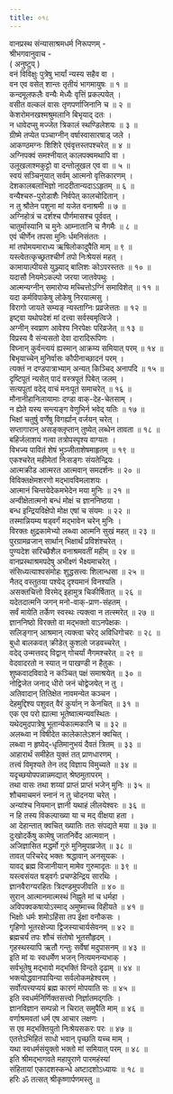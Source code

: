 ```yaml
---
title: ०१८
---
```

वानप्रस्थ संन्यासाश्रमधर्म निरूपणम् -  
श्रीभगवानुवाच -  
( अनुष्टुप् )  
वनं विविक्षुः पुत्रेषु भार्यां न्यस्य सहैव वा ।  
वन एव वसेत् शान्तः तृतीयं भागमायुषः ॥ १ ॥  
कन्दमूलफलैः वन्यैः मेध्यैः वृत्तिं प्रकल्पयेत् ।  
वसीत वल्कलं वासः तृणपर्णाजिनानि च ॥ २ ॥  
केशरोमनखश्मश्रुमलानि बिभृयाद् दतः ।  
न धावेदप्सु मज्जेत त्रिकालं स्थण्डिलेशयः ॥ ३ ॥  
ग्रीष्मे तप्येत पञ्चाग्नीन् वर्षास्वासारषाड् जले ।  
आकण्ठमग्नः शिशिरे एवंवृत्तस्तपश्चरेत् ॥ ४ ॥  
अग्निपक्वं समश्नीयात् कालपक्वमथापि वा ।  
उलूखलाश्मकुट्टो वा दन्तोलूखल एव वा ॥ ५ ॥  
स्वयं सञ्चिनुयात् सर्वम् आत्मनो वृत्तिकारणम् ।  
देशकालबलाभिज्ञो नाददीतान्यदाऽऽहृतम् ॥ ६ ॥  
वन्यैश्चरु-पुरोडाशैः निर्वपेत् कालचोदितान् ।  
न तु श्रौतेन पशुना मां यजेत वनाश्रमी ॥ ७ ॥  
अग्निहोत्रं च दर्शश्च पौर्णमासश्च पूर्ववत् ।  
चातुर्मास्यानि च मुनेः आम्नातानि च नैगमैः ॥ ८ ॥  
एवं चीर्णेन तपसा मुनिः र्धमनिसंततः ।  
मां तपोमयमाराध्य ऋषिलोकादुपैति माम् ॥ ९ ॥  
यस्त्वेतत्कृच्छ्रतश्चीर्णं तपो निःश्रेयसं महत् ।  
कामायाल्पीयसे युञ्ज्याद् बालिशः कोऽपरस्ततः ॥ १० ॥  
यदासौ नियमेऽकल्पो जरया जातवेपथुः ।  
आत्मन्यग्नीन् समारोप्य मच्चित्तोऽग्निं समाविशेत् ॥ ११ ॥  
यदा कर्मविपाकेषु लोकेषु निरयात्मसु ।  
विरागो जायते सम्यङ् न्यस्ताग्निः प्रव्रजेत्ततः ॥ १२ ॥  
इष्ट्वा यथोपदेशं मां दत्त्वा सर्वस्वमृत्विजे ।  
अग्नीन् स्वप्राण आवेश्य निरपेक्षः परिव्रजेत् ॥ १३ ॥  
विप्रस्य वै संन्यसतो देवा दारादिरूपिणः ।  
विघ्नान् कुर्वन्त्ययं ह्यस्मान् आक्रम्य समियात् परम् ॥ १४ ॥  
बिभृयाच्चेन् मुनिर्वासः कौपीनाच्छादनं परम् ।  
त्यक्तं न दण्डपात्राभ्याम् अन्यत् किञ्चिद् अनापदि ॥ १५ ॥  
दृष्टिपूतं न्यसेत् पादं वस्त्रपूतं पिबेत् जलम् ।  
सत्यपूतां वदेद् वाचं मनःपूतं समाचरेत् ॥ १६ ॥  
मौनानीहानिलायामाः दण्डा वाक्-देह-चेतसाम् ।  
न ह्येते यस्य सन्त्यङ्ग वेणुभिर्न भवेद् यतिः ॥ १७ ॥  
भिक्षां चतुर्षु वर्णेषु विगर्ह्यान् वर्जयन् चरेत् ।  
सप्तागारान् असङ्‌क्लृप्तान् तुष्येत् लब्धेन तावता ॥ १८ ॥  
बहिर्जलाशयं गत्वा तत्रोपस्पृश्य वाग्यतः ।  
विभज्य पावितं शेषं भुञ्जीताशेषमाहृतम् ॥ १९ ॥  
एकश्चरेत् महीमेतां निःसङ्गः संयतेन्द्रियः ।  
आत्मक्रीड आत्मरत आत्मवान् समदर्शनः ॥ २० ॥  
विविक्तक्षेमशरणो मद्भावविमलाशयः ।  
आत्मानं चिन्तयेदेकमभेदेन मया मुनिः ॥ २१ ॥  
अन्वीक्षेतात्मनो बन्धं मोक्षं च ज्ञाननिष्ठया ।  
बन्ध इन्द्रियविक्षेपो मोक्ष एषां च संयमः ॥ २२ ॥  
तस्मान्नियम्य षड्वर्गं मद्भावेन चरेन् मुनिः ।  
विरक्तः क्षुद्रकामेभ्यो लब्ध्वा आत्मनि सुखं महत् ॥ २३ ॥  
पुरग्रामव्रजान् सार्थान् भिक्षार्थं प्रविशंश्चरेत् ।  
पुण्यदेश सरिच्छैशैल वनाश्रमवतीं महीम् ॥ २४ ॥  
वानप्रस्थाश्रमपदेषु अभीक्ष्णं भैक्ष्यमाचरेत् ।  
संसिध्यत्याश्वसंमोहः शुद्धसत्त्वः शिलान्धसा ॥ २५ ॥  
नैतद् वस्तुतया पश्येद् दृश्यमानं विनश्यति ।  
असक्तचित्तो विरमेद् इहामुत्र चिकीर्षितात् ॥ २६ ॥  
यदेतदात्मनि जगन् मनो-वाक्-प्राण-संहतम् ।  
सर्वं मायेति तर्केण स्वस्थः त्यक्त्वा न तत्स्मरेत् ॥ २७ ॥  
ज्ञाननिष्ठो विरक्तो वा मद्भक्तो वाऽनपेक्षकः ।  
सलिङ्गान् आश्रमान् त्यक्त्वा चरेद् अविधिगोचरः ॥ २८ ॥  
बुधो बालकवत् क्रीडेत् कुशलो जडवच्चरेत् ।  
वदेद् उन्मत्तवद् विद्वान् गोचर्यां नैगमश्चरेत् ॥ २९ ॥  
वेदवादरतो न स्यात् न पाखण्डी न हैतुकः ।  
शुष्कवादविवादे न कञ्चित् पक्षं समाश्रयेत् ॥ ३० ॥  
नोद्विजेत जनाद् धीरो जनं चोद्वेजयेत् न तु ।  
अतिवादान् तितिक्षेत नावमन्येत कञ्चन ।  
देहमुद्दिश्य पशुवत् वैरं कुर्यान् न केनचित् ॥ ३१ ॥  
एक एव परो ह्यात्मा भूतेष्वात्मन्यवस्थितः ।  
यथेदमुदपात्रेषु भूतान्येकात्मकानि च ॥ ३२ ॥  
अलब्ध्वा न विषीदेत कालेकालेऽशनं क्वचित् ।  
लब्ध्वा न हृष्येद्-धृतिमानुभयं दैवतं त्रितम् ॥ ३३ ॥  
आहारार्थं समीहेत युक्तं तत् प्राणधारणम् ।  
तत्त्वं विमृश्यते तेन तद् विज्ञाय विमुच्यते ॥ ३४ ॥  
यदृच्छयोपपन्नान्नमद्यात् श्रेष्ठमुतापरम् ।  
तथा वासः तथा शय्यां प्राप्तं प्राप्तं भजेन् मुनिः ॥ ३५ ॥  
शौचमाचमनं स्नानं न तु चोदनया चरेत् ।  
अन्यांश्च नियमान् ज्ञानी यथाहं लीलयेश्वरः ॥ ३६ ॥  
न हि तस्य विकल्पाख्या या च मद् वीक्षया हता ।  
आ देहान्तात् क्वचित् ख्यातिः ततः संपद्यते मया ॥ ३७ ॥  
दुःखोदर्केषु कामेषु जातनिर्वेद आत्मवान् ।  
अजिज्ञासित मद्धर्मो गुरुं मुनिमुपाव्रजेत् ॥ ३८ ॥  
तावत् परिचरेद् भक्तः श्रद्धावान् अनसूयकः ।  
यावद् ब्रह्म विजानीयान् मामेव गुरुमादृतः ॥ ३९ ॥  
यस्त्वसंयत षड्वर्गः प्रचण्डेन्द्रिय सारथिः ।  
ज्ञानवैराग्यरहितः त्रिदण्डमुपजीवति ॥ ४० ॥  
सुरान् आत्मानमात्मस्थं निह्नुते मां च धर्महा ।  
अविपक्वकषायोऽस्माद् अमुष्माच्च विहीयते ॥ ४१ ॥  
भिक्षोः धर्मः शमोऽहिंसा तप ईक्षा वनौकसः ।  
गृहिणो भूतरक्षेज्या द्विजस्याचार्यसेवनम् ॥ ४२ ॥  
ब्रह्मचर्यं तपः शौचं संतोषो भूतसौहृदम् ।  
गृहस्थस्यापि ऋतौ गन्तुः सर्वेषां मदुपासनम् ॥ ४३ ॥  
इति मां यः स्वधर्मेण भजन् नित्यमनन्यभाक् ।  
सर्वभूतेषु मद्भावो मद्भक्तिं विन्दते दृढाम् ॥ ४४ ॥  
भक्त्योद्धवानपायिन्या सर्वलोकमहेश्वरम् ।  
सर्वोत्पत्त्यप्ययं ब्रह्म कारणं मोपयाति सः ॥ ४५ ॥  
इति स्वधर्मनिर्णिक्तसत्त्वो निर्ज्ञातमद्‌गतिः ।  
ज्ञानविज्ञान सम्पन्नो न चिरात् समुपैति माम् ॥ ४६ ॥  
वर्णाश्रमवतां धर्म एष आचार लक्षणः ।  
स एव मद्भक्तियुतो निःश्रेयसकरः परः ॥ ४७ ॥  
एतत्तेऽभिहितं साधो भवान् पृच्छति यच्च माम् ।  
यथा स्वधर्मसंयुक्तो भक्तो मां समियात् परम् ॥ ४८ ॥  
इति श्रीमद्भागवते महापुराणे पारमहंस्यां  
संहितायां एकादशस्कन्धे अष्टादशोऽध्यायः ॥ १८ ॥  
हरिः ॐ तत्सत् श्रीकृष्णार्पणमस्तु ॥